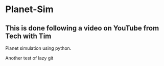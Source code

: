 # Planet-Sim

## This is done following a video on YouTube from Tech with Tim

Planet simulation using python.

Another test of lazy git
